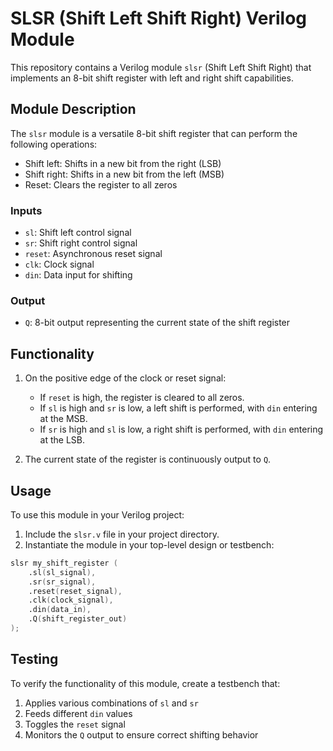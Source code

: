 # SLSR (Shift Left Shift Right) Verilog Module

This repository contains a Verilog module `slsr` (Shift Left Shift Right) that implements an 8-bit shift register with left and right shift capabilities.

## Module Description

The `slsr` module is a versatile 8-bit shift register that can perform the following operations:

- Shift left: Shifts in a new bit from the right (LSB)
- Shift right: Shifts in a new bit from the left (MSB)
- Reset: Clears the register to all zeros

### Inputs

- `sl`: Shift left control signal
- `sr`: Shift right control signal
- `reset`: Asynchronous reset signal
- `clk`: Clock signal
- `din`: Data input for shifting

### Output

- `Q`: 8-bit output representing the current state of the shift register

## Functionality

1. On the positive edge of the clock or reset signal:
   - If `reset` is high, the register is cleared to all zeros.
   - If `sl` is high and `sr` is low, a left shift is performed, with `din` entering at the MSB.
   - If `sr` is high and `sl` is low, a right shift is performed, with `din` entering at the LSB.

2. The current state of the register is continuously output to `Q`.

## Usage

To use this module in your Verilog project:

1. Include the `slsr.v` file in your project directory.
2. Instantiate the module in your top-level design or testbench:

```verilog
slsr my_shift_register (
    .sl(sl_signal),
    .sr(sr_signal),
    .reset(reset_signal),
    .clk(clock_signal),
    .din(data_in),
    .Q(shift_register_out)
);
```

## Testing

To verify the functionality of this module, create a testbench that:

1. Applies various combinations of `sl` and `sr`
2. Feeds different `din` values
3. Toggles the `reset` signal
4. Monitors the `Q` output to ensure correct shifting behavior

